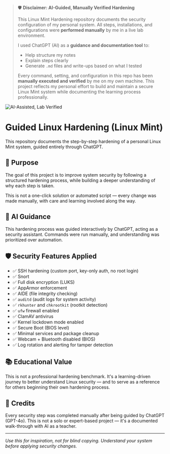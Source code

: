 > 🛡️ **Disclaimer: AI-Guided, Manually Verified Hardening**
>
> This Linux Mint Hardening repository documents the security configuration of my personal system. All steps, installations, and configurations were **performed manually** by me in a live lab environment.
>
> I used ChatGPT (AI) as a **guidance and documentation tool** to:
> - Help structure my notes
> - Explain steps clearly
> - Generate `.md` files and write-ups based on what I tested
>
> Every command, setting, and configuration in this repo has been **manually executed and verified** by me on my own machine. This project reflects my personal effort to build and maintain a secure Linux Mint system while documenting the learning process professionally.

![AI-Assisted, Lab Verified](https://img.shields.io/badge/AI--Assisted-Lab--Verified-blue?style=for-the-badge&logo=linux)


# Guided Linux Hardening (Linux Mint)

This repository documents the step-by-step hardening of a personal Linux Mint system, guided entirely through ChatGPT.

## 🔐 Purpose

The goal of this project is to improve system security by following a structured hardening process, while building a deeper understanding of why each step is taken.

This is not a one-click solution or automated script — every change was made manually, with care and learning involved along the way.

## 🤖 AI Guidance

This hardening process was guided interactively by ChatGPT, acting as a security assistant. Commands were run manually, and understanding was prioritized over automation.

## 🛡️ Security Features Applied

- ✅ SSH hardening (custom port, key-only auth, no root login)
- ✅ Snort
- ✅ Full disk encryption (LUKS)
- ✅ AppArmor enforcement
- ✅ AIDE (file integrity checking)
- ✅ `auditd` (audit logs for system activity)
- ✅ `rkhunter` and `chkrootkit` (rootkit detection)
- ✅ `ufw` firewall enabled
- ✅ ClamAV antivirus
- ✅ Kernel lockdown mode enabled
- ✅ Secure Boot (BIOS level)
- ✅ Minimal services and package cleanup
- ✅ Webcam + Bluetooth disabled (BIOS)
- ✅ Log rotation and alerting for tamper detection

## 📚 Educational Value

This is not a professional hardening benchmark. It's a learning-driven journey to better understand Linux security — and to serve as a reference for others beginning their own hardening process.

## 🧠 Credits

Every security step was completed manually after being guided by ChatGPT (GPT-4o). This is not a solo or expert-based project — it's a documented walk-through with AI as a teacher.

---

*Use this for inspiration, not for blind copying. Understand your system before applying security changes.*


